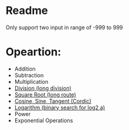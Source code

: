 # Readme
Only support two input in range of -999 to 999
# Opeartion:
- Addition 
- Subtraction
- Multiplication
- [Division (long division)](https://projectf.io/posts/division-in-verilog/)
- [Square Root (long route)](https://projectf.io/posts/square-root-in-verilog/)
- [Cosine, Sine, Tangent (Cordic)](https://blog.csdn.net/gemengxia/article/details/112475073)
- [Logarithm (binary search for log2,a)](https://sistenix.com/logarithm.html)
- Power
- Exponential Operations
